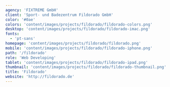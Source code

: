 ```yaml
---
agency: 'FIXTREME GmbH'
client: 'Sport- und Badezentrum Fildorado GmbH'
color: '#0ae'
colors: 'content/images/projects/fildorado/fildorado-colors.png'
desktop: 'content/images/projects/fildorado/fildorado-imac.png'
fonts:
  - 'pt-sans'
homepage: 'content/images/projects/fildorado/fildorado.png'
mobile: 'content/images/projects/fildorado/fildorado-iphone.png'
path: '/fildorado'
role: 'Web Developing'
tablet: 'content/images/projects/fildorado/fildorado-ipad.png'
thumbnail: 'content/images/projects/fildorado/fildorado-thumbnail.png'
title: 'Fildorado'
website: 'http://fildorado.de'
---
```

